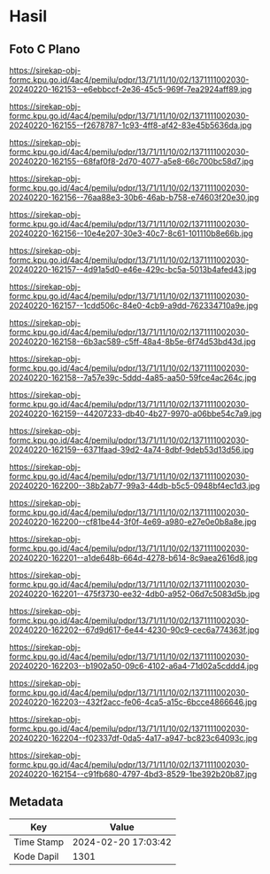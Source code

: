 # Hasil

## Foto C Plano

https://sirekap-obj-formc.kpu.go.id/4ac4/pemilu/pdpr/13/71/11/10/02/1371111002030-20240220-162153--e6ebbccf-2e36-45c5-969f-7ea2924aff89.jpg

https://sirekap-obj-formc.kpu.go.id/4ac4/pemilu/pdpr/13/71/11/10/02/1371111002030-20240220-162155--f2678787-1c93-4ff8-af42-83e45b5636da.jpg

https://sirekap-obj-formc.kpu.go.id/4ac4/pemilu/pdpr/13/71/11/10/02/1371111002030-20240220-162155--68faf0f8-2d70-4077-a5e8-66c700bc58d7.jpg

https://sirekap-obj-formc.kpu.go.id/4ac4/pemilu/pdpr/13/71/11/10/02/1371111002030-20240220-162156--76aa88e3-30b6-46ab-b758-e74603f20e30.jpg

https://sirekap-obj-formc.kpu.go.id/4ac4/pemilu/pdpr/13/71/11/10/02/1371111002030-20240220-162156--10e4e207-30e3-40c7-8c61-101110b8e66b.jpg

https://sirekap-obj-formc.kpu.go.id/4ac4/pemilu/pdpr/13/71/11/10/02/1371111002030-20240220-162157--4d91a5d0-e46e-429c-bc5a-5013b4afed43.jpg

https://sirekap-obj-formc.kpu.go.id/4ac4/pemilu/pdpr/13/71/11/10/02/1371111002030-20240220-162157--1cdd506c-84e0-4cb9-a9dd-762334710a9e.jpg

https://sirekap-obj-formc.kpu.go.id/4ac4/pemilu/pdpr/13/71/11/10/02/1371111002030-20240220-162158--6b3ac589-c5ff-48a4-8b5e-6f74d53bd43d.jpg

https://sirekap-obj-formc.kpu.go.id/4ac4/pemilu/pdpr/13/71/11/10/02/1371111002030-20240220-162158--7a57e39c-5ddd-4a85-aa50-59fce4ac264c.jpg

https://sirekap-obj-formc.kpu.go.id/4ac4/pemilu/pdpr/13/71/11/10/02/1371111002030-20240220-162159--44207233-db40-4b27-9970-a06bbe54c7a9.jpg

https://sirekap-obj-formc.kpu.go.id/4ac4/pemilu/pdpr/13/71/11/10/02/1371111002030-20240220-162159--6371faad-39d2-4a74-8dbf-9deb53d13d56.jpg

https://sirekap-obj-formc.kpu.go.id/4ac4/pemilu/pdpr/13/71/11/10/02/1371111002030-20240220-162200--38b2ab77-99a3-44db-b5c5-0948bf4ec1d3.jpg

https://sirekap-obj-formc.kpu.go.id/4ac4/pemilu/pdpr/13/71/11/10/02/1371111002030-20240220-162200--cf81be44-3f0f-4e69-a980-e27e0e0b8a8e.jpg

https://sirekap-obj-formc.kpu.go.id/4ac4/pemilu/pdpr/13/71/11/10/02/1371111002030-20240220-162201--a1de648b-664d-4278-b614-8c9aea2616d8.jpg

https://sirekap-obj-formc.kpu.go.id/4ac4/pemilu/pdpr/13/71/11/10/02/1371111002030-20240220-162201--475f3730-ee32-4db0-a952-06d7c5083d5b.jpg

https://sirekap-obj-formc.kpu.go.id/4ac4/pemilu/pdpr/13/71/11/10/02/1371111002030-20240220-162202--67d9d617-6e44-4230-90c9-cec6a774363f.jpg

https://sirekap-obj-formc.kpu.go.id/4ac4/pemilu/pdpr/13/71/11/10/02/1371111002030-20240220-162203--b1902a50-09c6-4102-a6a4-71d02a5cddd4.jpg

https://sirekap-obj-formc.kpu.go.id/4ac4/pemilu/pdpr/13/71/11/10/02/1371111002030-20240220-162203--432f2acc-fe06-4ca5-a15c-6bcce4866646.jpg

https://sirekap-obj-formc.kpu.go.id/4ac4/pemilu/pdpr/13/71/11/10/02/1371111002030-20240220-162204--f02337df-0da5-4a17-a947-bc823c64093c.jpg

https://sirekap-obj-formc.kpu.go.id/4ac4/pemilu/pdpr/13/71/11/10/02/1371111002030-20240220-162154--c91fb680-4797-4bd3-8529-1be392b20b87.jpg


## Metadata

| Key        | Value               |
| ---------- | ------------------- |
| Time Stamp | 2024-02-20 17:03:42 |
| Kode Dapil | 1301                |



